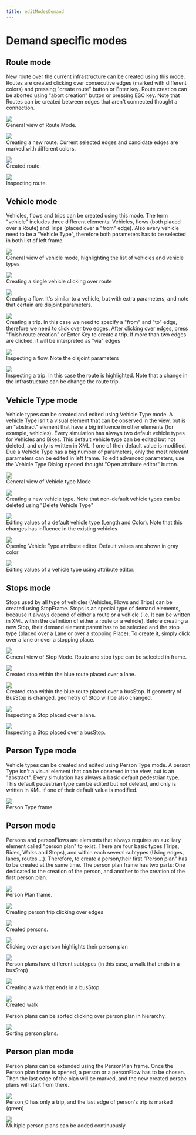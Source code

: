 ```yaml
---
title: editModesDemand
---
```


# Demand specific modes

## Route mode

New route over the current infrastructure can be created using this mode. Routes are created clicking over consecutive edges (marked with different colors) and pressing "create route" button or Enter key. Route creation can be aborted using "abort creation" button or pressing ESC key. Note that Routes can be created between edges that aren't connected thought a connection.

![](../images/neteditRouteMode1.png)   
General view of Route Mode.

![](../images/neteditRouteMode2.png)   
Creating a new route. Current selected edges and candidate edges are marked with different colors.

![](../images/neteditRouteMode3.png)   
Created route.

![](../images/neteditRouteMode4.png)   
Inspecting route.

## Vehicle mode

Vehicles, flows and trips can be created using this mode. The term "vehicle" includes three different elements: Vehicles, flows (both placed over a Route) and Trips (placed over a "from" edge). Also every vehicle need to be a "Vehicle Type", therefore both parameters has to be selected in both list of left frame.

![](../images/neteditVehicleMode1.png)   
General view of vehicle mode, highlighting the list of vehicles and vehicle types

![](../images/neteditVehicleMode2.png)   
Creating a single vehicle clicking over route

![](../images/neteditVehicleMode3.png)   
Creating a flow. It's similar to a vehicle, but with extra parameters, and note that certain are disjoint parameters.

![](../images/neteditVehicleMode4.png)   
Creating a trip. In this case we need to specify a "from" and "to" edge, therefore we need to click over two edges. After clicking over edges, press "finish route creation" or Enter Key to create a trip. If more than two edges are clicked, it will be interpreted as "via" edges

![](../images/neteditVehicleMode5.png)   
Inspecting a flow. Note the disjoint parameters

![](../images/neteditVehicleMode6.png)   
Inspecting a trip. In this case the route is highlighted. Note that a change in the infrastructure can be change the route trip.

## Vehicle Type mode

Vehicle types can be created and edited using Vehicle Type mode. A vehicle Type isn't a visual element that can be observed in the view, but is an "abstract" element that have a big influence in other elements (for example, vehicles). Every simulation has always two default vehicle types for Vehicles and Bikes. This default vehicle type can be edited but not deleted, and only is written in XML if one of their default value is modified. Due a Vehicle Type has a big number of parameters, only the most relevant parameters can be edited in left frame. To edit advanced parameters, use the Vehicle Type Dialog opened thought "Open attribute editor" button.

![](../images/neteditVehicleTypeMode1.png)   
General view of Vehicle type Mode

![](../images/neteditVehicleTypeMode2.png)   
Creating a new vehicle type. Note that non-default vehicle types can be deleted using "Delete Vehicle Type"

![](../images/neteditVehicleTypeMode3.png)   
Editing values of a default vehicle type (Length and Color). Note that this changes has influence in the existing vehicles

![](../images/neteditVehicleTypeMode4.png)   
Opening Vehicle Type attribute editor. Default values are shown in gray color

![](../images/neteditVehicleTypeMode5.png)   
Editing values of a vehicle type using attribute editor.

## Stops mode

Stops used by all type of vehicles (Vehicles, Flows and Trips) can be created using StopFrame. Stops is an special type of demand elements, because it always depend of either a route or a vehicle (i.e. It can be written in XML within the definition of either a route or a vehicle). Before creating a new Stop, their demand element parent has to be selected and the stop type (placed over a Lane or over a stopping Place). To create it, simply click over a lane or over a stopping place.

![](../images/neteditStopMode1.png)   
General view of Stop Mode. Route and stop type can be selected in frame. 

![](../images/neteditStopMode2.png)   
Created stop within the blue route placed over a lane.

![](../images/neteditStopMode3.png)   
Created stop within the blue route placed over a busStop. If geometry of BusStop is changed, geometry of Stop will be also changed.

![](../images/neteditStopMode4.png)   
Inspecting a Stop placed over a lane.

![](../images/neteditStopMode5.png)   
Inspecting a Stop placed over a busStop.

## Person Type mode

Vehicle types can be created and edited using Person Type mode. A person Type isn't a visual element that can be observed in the view, but is an "abstract". Every simulation has always a basic default pedestrian type. This default pedestrian type can be edited but not deleted, and only is written in XML if one of their default value is modified.

![](../images/ChangePersonPlans.png)   
Person Type frame


## Person mode

Persons and personFlows are elements that always requires an auxiliary element called "person plan" to exist. There are four basic types (Trips, Rides, Walks and Stops), and within each several subtypes (Using edges, lanes, routes ...). Therefore, to create a person,their first "Person plan" has to be created at the same time. The person plan frame has two parts: One dedicated to the creation of the person, and another to the creation of the first person plan.

![](../images/PersonFrame1.png)   
Person Plan frame.

![](../images/PersonFrame2.png)   
Creating person trip clicking over edges

![](../images/PersonFrame3.png)   
Created persons.

![](../images/PersonFrame4.png)   
Clicking over a person highlights their person plan

![](../images/PersonFrame5.png)   
Person plans have different subtypes (in this case, a walk that ends in a busStop)

![](../images/PersonFrame6.png)   
Creating a walk that ends in a busStop

![](../images/PersonFrame7.png)   
Created walk

Person plans can be sorted clicking over person plan in hierarchy. 


![](../images/ChangePersonPlans.png)   
Sorting person plans.


## Person plan mode

Person plans can be extended using the PersonPlan frame. Once the Person plan frame is opened, a person or a personFlow has to be chosen. Then the last edge of the plan will be marked, and the new created person plans will start from there.

![](../images/PersonPlanCreator1.png)   
Person_0 has only a trip, and the last edge of person's trip is marked (green)

![](../images/PersonPlanCreator2.png)   
Multiple person plans can be added continuously
